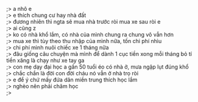 ;> a nhô e<br>
;> e thích chung cư hay nhà đất<br>
;> đương nhiên thì ngta sẽ mua nhà trước ròi mua xe sau ròi e<br>
;> ai cũng z<br>
;> ko có nhà khổ lắm, có nhà của mình chung ra chung vô vẫn hơn<br>
;> mua xe thì tùy theo thu nhập của mình nữa, tốn chi phí nhìu<br>
;> chi phí mình nuôi chiếc xe 1 tháng nữa<br>
;> đâu giống câu chuyện mà mình để dành 1 cục tiền xong mỗi tháng bỏ tí tiền xăng là chạy như xe tay ga<br>
;> con mẹ dạy đại học a gần 50 tuổi éo có nhà ở, mưa ngập lụt đúng khổ<br>
;> chắc chắn là đời con đời cháu nó vẫn ở nhà trọ ròi<br>
;> e để ý chứ mấy đứa dân miền trung thích học lắm<br>
;> nghèo nên phải chăm học<br>
;> 
